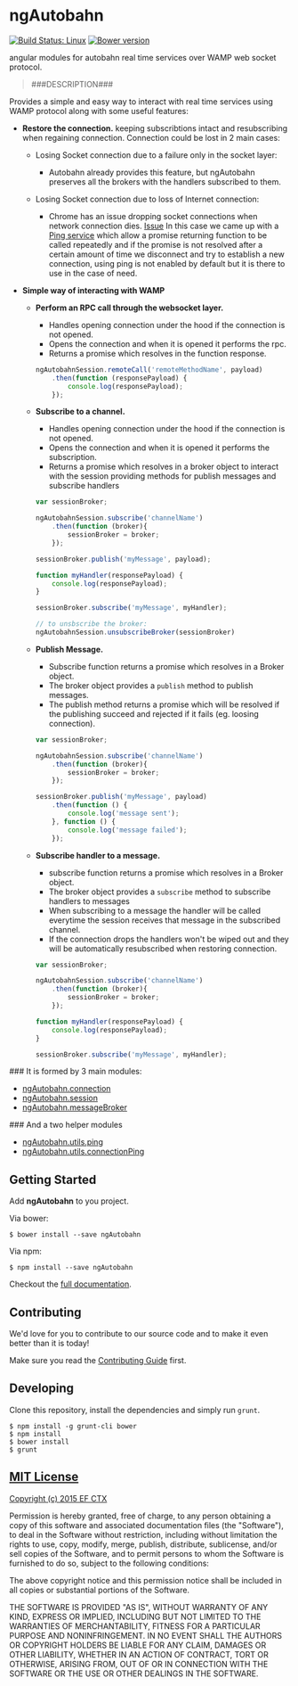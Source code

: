 # ngAutobahn
[![Build Status: Linux](http://img.shields.io/travis/ef-ctx/ngAutobahn/master.svg?style=flat-square)](https://travis-ci.org/ef-ctx/ngAutobahn)
[![Bower version](http://img.shields.io/bower/v/ngAutobahn.svg?style=flat-square)](git@github.com:ef-ctx/ngAutobahn.git)

angular modules for autobahn real time services over WAMP web socket protocol.

> ###DESCRIPTION###

Provides a simple and easy way to interact with real time services using WAMP protocol along with some useful features:

* **Restore the connection.** keeping subscribtions intact and resubscribing when regaining connection. Connection could be lost in 2 main cases:

  * Losing Socket connection due to a failure only in the socket layer:
    * Autobahn already provides this feature, but ngAutobahn preserves all the brokers with the handlers subscribed to them.

  * Losing Socket connection due to loss of Internet connection:
    * Chrome has an issue dropping socket connections when network connection dies. [Issue](https://code.google.com/p/chromium/issues/detail?id=76358)
      In this case we came up with a [Ping service](https://github.com/ef-ctx/ngAutobahn/tree/master/src/utils/ping)
      which allow a promise returning function to be called repeatedly
      and if the promise is not resolved after a certain amount of time we disconnect and try to establish a new connection,
      using ping is not enabled by default but it is there to use in the case of need.

* **Simple way of interacting with WAMP**

  * **Perform an RPC call through the websocket layer.**
    * Handles opening connection under the hood if the connection is not opened.
    * Opens the connection and when it is opened it performs the rpc.
    * Returns a promise which resolves in the function response.

    ```javascript
    ngAutobahnSession.remoteCall('remoteMethodName', payload)
        .then(function (responsePayload) {
            console.log(responsePayload);
        });
    ```

  * **Subscribe to a channel.**
    * Handles opening connection under the hood if the connection is not opened.
    * Opens the connection and when it is opened it performs the subscription.
    * Returns a promise which resolves in a broker object to interact with the
      session providing methods for publish messages and subscribe handlers

    ```javascript
    var sessionBroker;

    ngAutobahnSession.subscribe('channelName')
        .then(function (broker){
            sessionBroker = broker;
        });

    sessionBroker.publish('myMessage', payload);

    function myHandler(responsePayload) {
        console.log(responsePayload);
    }

    sessionBroker.subscribe('myMessage', myHandler);

    // to unsbscribe the broker:
    ngAutobahnSession.unsubscribeBroker(sessionBroker)
    ```

  * **Publish Message.**
    * Subscribe function returns a promise which resolves in a Broker object.
    * The broker object provides a `publish` method to publish messages.
    * The publish method returns a promise which will be resolved if the publishing succeed and rejected if it fails (eg. loosing connection).

    ```javascript
    var sessionBroker;

    ngAutobahnSession.subscribe('channelName')
        .then(function (broker){
            sessionBroker = broker;
        });

    sessionBroker.publish('myMessage', payload)
        .then(function () {
            console.log('message sent');
        }, function () {
            console.log('message failed');
        });
    ```

  * **Subscribe handler to a message.**
    * subscribe function returns a promise which resolves in a Broker object.
    * The broker object provides a `subscribe` method to subscribe handlers to messages
    * When subscribing to a message the handler will be called everytime the session receives that message in the subscribed channel.
    * If the connection drops the handlers won't be wiped out and they will be automatically resubscribed when restoring connection.

    ```javascript
    var sessionBroker;

    ngAutobahnSession.subscribe('channelName')
        .then(function (broker){
            sessionBroker = broker;
        });

    function myHandler(responsePayload) {
        console.log(responsePayload);
    }

    sessionBroker.subscribe('myMessage', myHandler);
    ```

### It is formed by 3 main modules:

* [ngAutobahn.connection](https://github.com/ef-ctx/ngAutobahn/tree/master/src/connection)
* [ngAutobahn.session](https://github.com/ef-ctx/ngAutobahn/tree/master/src/session)
* [ngAutobahn.messageBroker](https://github.com/ef-ctx/ngAutobahn/tree/master/src/messageBroker)

### And a two helper modules
* [ngAutobahn.utils.ping](https://github.com/ef-ctx/ngAutobahn/tree/master/src/utils/ping)
* [ngAutobahn.utils.connectionPing](https://github.com/ef-ctx/ngAutobahn/tree/master/src/utils/connectionPing)

## Getting Started

Add **ngAutobahn** to you project.

Via bower:

```
$ bower install --save ngAutobahn
```

Via npm:

```
$ npm install --save ngAutobahn
```

Checkout the [full documentation](https://github.com/ef-ctx/ngAutobahn).


## Contributing

We'd love for you to contribute to our source code and to make it even better than it is today!

Make sure you read the [Contributing Guide](CONTRIBUTING.md) first.


## Developing

Clone this repository, install the dependencies and simply run `grunt`.

```
$ npm install -g grunt-cli bower
$ npm install
$ bower install
$ grunt
```

## [MIT License](LICENSE)

[Copyright (c) 2015 EF CTX](https://raw.githubusercontent.com/EFEducationFirstMobile/oss/master/LICENSE)

Permission is hereby granted, free of charge, to any person obtaining a copy of
this software and associated documentation files (the "Software"), to deal in
the Software without restriction, including without limitation the rights to
use, copy, modify, merge, publish, distribute, sublicense, and/or sell copies of
the Software, and to permit persons to whom the Software is furnished to do so,
subject to the following conditions:

The above copyright notice and this permission notice shall be included in all
copies or substantial portions of the Software.

THE SOFTWARE IS PROVIDED "AS IS", WITHOUT WARRANTY OF ANY KIND, EXPRESS OR
IMPLIED, INCLUDING BUT NOT LIMITED TO THE WARRANTIES OF MERCHANTABILITY, FITNESS
FOR A PARTICULAR PURPOSE AND NONINFRINGEMENT. IN NO EVENT SHALL THE AUTHORS OR
COPYRIGHT HOLDERS BE LIABLE FOR ANY CLAIM, DAMAGES OR OTHER LIABILITY, WHETHER
IN AN ACTION OF CONTRACT, TORT OR OTHERWISE, ARISING FROM, OUT OF OR IN
CONNECTION WITH THE SOFTWARE OR THE USE OR OTHER DEALINGS IN THE SOFTWARE.
